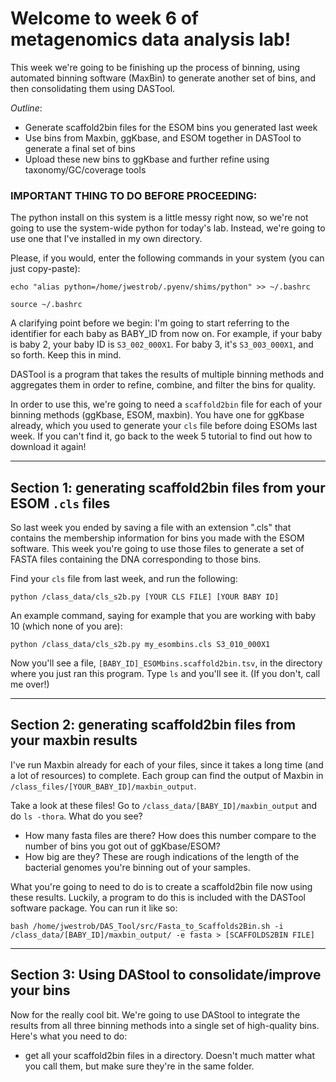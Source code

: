 # Welcome to week 6 of metagenomics data analysis lab!

This week we're going to be finishing up the process of binning, using automated binning software (MaxBin) to generate another set of bins, and then consolidating them using DASTool.

*Outline*:
- Generate scaffold2bin files for the ESOM bins you generated last week
- Use bins from Maxbin, ggKbase, and ESOM together in DASTool to generate a final set of bins
- Upload these new bins to ggKbase and further refine using taxonomy/GC/coverage tools


### IMPORTANT THING TO DO BEFORE PROCEEDING:
The python install on this system is a little messy right now, so we're not going to use the system-wide python for today's lab. Instead, we're going to use one that I've installed in my own directory. 

Please, if you would, enter the following commands in your system (you can just copy-paste):

`echo "alias python=/home/jwestrob/.pyenv/shims/python" >> ~/.bashrc`

`source ~/.bashrc`


A clarifying point before we begin: I'm going to start referring to the identifier for each baby as BABY_ID from now on. 
For example, if your baby is baby 2, your baby ID is `S3_002_000X1`. For baby 3, it's `S3_003_000X1`, and so forth. Keep this in mind.

DASTool is a program that takes the results of multiple binning methods and aggregates them in order to refine, combine, and filter the bins for quality. 

In order to use this, we're going to need a `scaffold2bin` file for each of your binning methods (ggKbase, ESOM, maxbin). You have one for ggKbase already, which you used to generate your `cls` file before doing ESOMs last week. If you can't find it, go back to the week 5 tutorial to find out how to download it again!

---

## Section 1: generating scaffold2bin files from your ESOM  `.cls` files

So last week you ended by saving a file with an extension ".cls" that contains the membership information for bins you made with the ESOM software.
This week you're going to use those files to generate a set of FASTA files containing the DNA corresponding to those bins.

Find your `cls` file from last week, and run the following:

`python /class_data/cls_s2b.py [YOUR CLS FILE] [YOUR BABY ID]`

An example command, saying for example that you are working with baby 10 (which none of you are):

`python /class_data/cls_s2b.py my_esombins.cls S3_010_000X1`

Now you'll see a file, `[BABY_ID]_ESOMbins.scaffold2bin.tsv`, in the directory where you just ran this program. Type `ls` and you'll see it. (If you don't, call me over!)

---

## Section 2: generating scaffold2bin files from your maxbin results

I've run Maxbin already for each of your files, since it takes a long time (and a lot of resources) to complete. Each group can find the output of Maxbin in `/class_files/[YOUR_BABY_ID]/maxbin_output`.

Take a look at these files! Go to `/class_data/[BABY_ID]/maxbin_output` and do `ls -thora`. What do you see?

- How many fasta files are there? How does this number compare to the number of bins you got out of ggKbase/ESOM?
- How big are they? These are rough indications of the length of the bacterial genomes you're binning out of your samples.

What you're going to need to do is to create a scaffold2bin file now using these results. Luckily, a program to do this is included with the DASTool software package. You can run it like so:

`bash /home/jwestrob/DAS_Tool/src/Fasta_to_Scaffolds2Bin.sh -i /class_data/[BABY_ID]/maxbin_output/ -e fasta > [SCAFFOLDS2BIN FILE]`

---

## Section 3: Using DAStool to consolidate/improve your bins

Now for the really cool bit. We're going to use DAStool to integrate the results from all three binning methods into a single set of high-quality bins. Here's what you need to do:

- get all your scaffold2bin files in a directory. Doesn't much matter what you call them, but make sure they're in the same folder.

